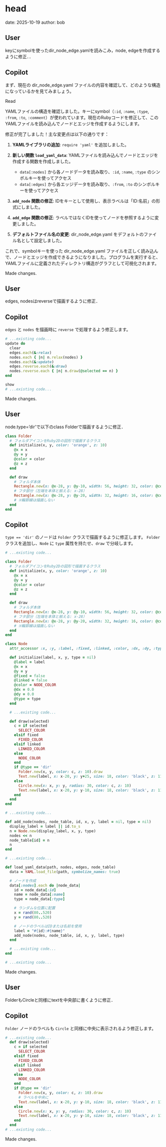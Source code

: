 # head
date: 2025-10-19
author: bob

## User
keyにsymbolを使ったdir_node_edge.yamlを読みこみ，node, edgeを作成するように修正．．

## Copilot
まず、現在の dir_node_edge.yaml ファイルの内容を確認して、どのような構造になっているかを見てみましょう。

Read [](file:///Users/bob/Desktop/Lectures/MultiScale/multi_scale_25f/knowledge_fixer/archives/s5_mk_lat_graph/dir_node_edge.yaml)

YAMLファイルの構造を確認しました。キーにsymbol（`:id`, `:name`, `:type`, `:from`, `:to`, `:comment`）が使われています。現在のRubyコードを修正して、このYAMLファイルを読み込んでノードとエッジを作成するようにします。

修正が完了しました！主な変更点は以下の通りです：

1. **YAMLライブラリの追加**: `require 'yaml'` を追加しました。

2. **新しい関数 `load_yaml_data`**: YAMLファイルを読み込んでノードとエッジを作成する関数を作成しました。
   - `data[:nodes]` から各ノードデータを読み取り、`:id`, `:name`, `:type` のシンボルキーを使ってアクセス
   - `data[:edges]` から各エッジデータを読み取り、`:from`, `:to` のシンボルキーを使ってアクセス

3. **`add_node` 関数の修正**: IDをキーとして使用し、表示ラベルは「ID:名前」の形式にしました。

4. **`add_edge` 関数の修正**: ラベルではなくIDを使ってノードを参照するように変更しました。

5. **デフォルトファイル名の変更**: dir_node_edge.yaml をデフォルトのファイル名として設定しました。

これで、symbolキーを使った dir_node_edge.yaml ファイルを正しく読み込んで、ノードとエッジを作成できるようになりました。プログラムを実行すると、YAMLファイルに定義されたディレクトリ構造がグラフとして可視化されます。

Made changes.

## User
edges, nodesはreverseで描画するように修正．

## Copilot
`edges` と `nodes` を描画時に `reverse` で処理するよう修正します。

````ruby
# ...existing code...
update do
  clear
  edges.each(&:relax)
  nodes.each { |n| n.relax(nodes) }
  nodes.each(&:update)
  edges.reverse.each(&:draw)
  nodes.reverse.each { |n| n.draw(@selected == n) }
end

show
# ...existing code...
````

Made changes.

## User
node.type=’dir'で以下のclass Folderで描画するように修正．
````ruby
class Folder
  # フォルダアイコンをRuby2Dの図形で描画するクラス
  def initialize(x, y, color: 'orange', z: 10)
    @x = x
    @y = y
    @color = color
    @z = z
  end

  def draw
    # フォルダ本体
    Rectangle.new(x: @x-28, y: @y-10, width: 56, height: 32, color: @color, z: @z)
    # フタ部分（左端を本体と揃える: x-28）
    Rectangle.new(x: @x-28, y: @y-20, width: 32, height: 16, color: @color, z: @z+1)
    # ※輪郭線は描画しない
  end
end
````

## Copilot
`type == 'dir'` のノードは `Folder` クラスで描画するように修正します。
`Folder` クラスを追加し、`Node` に `type` 属性を持たせ、`draw` で分岐します。

````ruby
# ...existing code...

class Folder
  # フォルダアイコンをRuby2Dの図形で描画するクラス
  def initialize(x, y, color: 'orange', z: 10)
    @x = x
    @y = y
    @color = color
    @z = z
  end

  def draw
    # フォルダ本体
    Rectangle.new(x: @x-28, y: @y-10, width: 56, height: 32, color: @color, z: @z)
    # フタ部分（左端を本体と揃える: x-28）
    Rectangle.new(x: @x-28, y: @y-20, width: 32, height: 16, color: @color, z: @z+1)
    # ※輪郭線は描画しない
  end
end

class Node
  attr_accessor :x, :y, :label, :fixed, :linked, :color, :dx, :dy, :type

  def initialize(label, x, y, type = nil)
    @label = label
    @x = x
    @y = y
    @fixed = false
    @linked = false
    @color = NODE_COLOR
    @dx = 0.0
    @dy = 0.0
    @type = type
  end

  # ...existing code...

  def draw(selected)
    c = if selected
      SELECT_COLOR
    elsif fixed
      FIXED_COLOR
    elsif linked
      LINKED_COLOR
    else
      NODE_COLOR
    end
    if @type == 'dir'
      Folder.new(x, y, color: c, z: 10).draw
      Text.new(label, x: x-20, y: y+25, size: 18, color: 'black', z: 11)
    else
      Circle.new(x: x, y: y, radius: 30, color: c, z: 10)
      Text.new(label, x: x-20, y: y-10, size: 18, color: 'black', z: 11)
    end
  end
end

# ...existing code...

def add_node(nodes, node_table, id, x, y, label = nil, type = nil)
  display_label = label || id.to_s
  n = Node.new(display_label, x, y, type)
  nodes << n
  node_table[id] = n
  n
end

# ...existing code...

def load_yaml_data(path, nodes, edges, node_table)
  data = YAML.load_file(path, symbolize_names: true)

  # ノードを作成
  data[:nodes].each do |node_data|
    id = node_data[:id]
    name = node_data[:name]
    type = node_data[:type]

    # ランダムな位置に配置
    x = rand(80..520)
    y = rand(80..520)

    # ノードのラベルはIDまたは名前を使用
    label = "#{id}:#{name}"
    add_node(nodes, node_table, id, x, y, label, type)
  end

  # ...existing code...
end

# ...existing code...
````

Made changes.

## User
FolderもCircleと同様にtextを中央部に書くように修正．

## Copilot

`Folder` ノードのラベルも `Circle` と同様に中央に表示されるよう修正します。

````ruby
# ...existing code...
  def draw(selected)
    c = if selected
      SELECT_COLOR
    elsif fixed
      FIXED_COLOR
    elsif linked
      LINKED_COLOR
    else
      NODE_COLOR
    end
    if @type == 'dir'
      Folder.new(x, y, color: c, z: 10).draw
      # ラベルを中央に
      Text.new(label, x: x-20, y: y-10, size: 18, color: 'black', z: 11)
    else
      Circle.new(x: x, y: y, radius: 30, color: c, z: 10)
      Text.new(label, x: x-20, y: y-10, size: 18, color: 'black', z: 11)
    end
  end
# ...existing code...
````

Made changes.